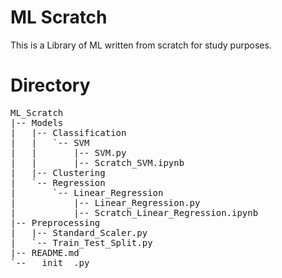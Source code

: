 # ML Scratch

This is a Library of ML written from scratch for study purposes. 

# Directory
<pre>
ML_Scratch
|-- Models
|   |-- Classification
|   |   `-- SVM
|   |       |-- SVM.py
|   |       |-- Scratch_SVM.ipynb
|   |-- Clustering
|   `-- Regression
|       `-- Linear_Regression
|           |-- Linear_Regression.py
|           |-- Scratch_Linear_Regression.ipynb
|-- Preprocessing
|   |-- Standard_Scaler.py
|   `-- Train_Test_Split.py
|-- README.md
`-- __init__.py
</pre>
